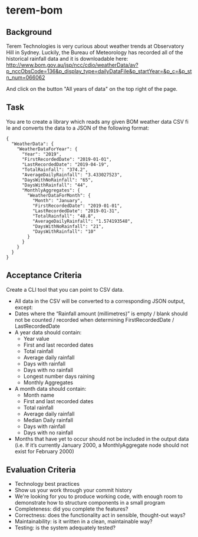 # terem-bom

## Background

Terem Technologies is very curious about weather trends at Observatory Hill in Sydney. Luckily, the Bureau of Meteorology has recorded all of the historical rainfall data and it is downloadable here:
http://www.bom.gov.au/jsp/ncc/cdio/weatherData/av?p_nccObsCode=136&p_display_type=dailyDataFile&p_startYear=&p_c=&p_stn_num=066062

And click on the button "All years of data" on the top right of the page.

## Task

You are to create a library which reads any given BOM weather data CSV fi le and converts the data to a JSON of the following format:

```
{
  "WeatherData": {
    "WeatherDataForYear": {
      "Year": "2019",
      "FirstRecordedDate": "2019-01-01",
      "LastRecordedDate": "2019-04-19",
      "TotalRainfall": "374.2",
      "AverageDailyRainfall": "3.433027523",
      "DaysWithNoRainfall": "65",
      "DaysWithRainfall": "44",
      "MonthlyAggregates": {
        "WeatherDataForMonth": {
          "Month": "January",
          "FirstRecordedDate": "2019-01-01",
          "LastRecordedDate": "2019-01-31",
          "TotalRainfall": "48.8",
          "AverageDailyRainfall": "1.574193548",
          "DaysWithNoRainfall": "21",
          "DaysWithRainfall": "10"
        }
      }
    }
  }
}
```

## Acceptance Criteria

Create a CLI tool that you can point to CSV data.
- All data in the CSV will be converted to a corresponding JSON output, except:
- Dates where the “Rainfall amount (millimetres)” is empty / blank should not be counted / recorded when determining FirstRecordedDate / LastRecordedDate
- A year data should contain:
  - Year value
  - First and last recorded dates
  - Total rainfall
  - Average daily rainfall
  - Days with rainfall
  - Days with no rainfall
  - Longest number days raining
  - Monthly Aggregates
- A month data should contain:
  - Month name
  - First and last recorded dates
  - Total rainfall
  - Average daily rainfall
  - Median Daily rainfall
  - Days with rainfall
  - Days with no rainfall
- Months that have yet to occur should not be included in the output data (i.e. If it’s currently January 2000, a MonthlyAggregate node should not exist for February 2000)


## Evaluation Criteria

- Technology best practices
- Show us your work through your commit history
- We're looking for you to produce working code, with enough room to demonstrate how to structure components in a small program
- Completeness: did you complete the features?
- Correctness: does the functionality act in sensible, thought-out ways?
- Maintainability: is it written in a clean, maintainable way?
- Testing: is the system adequately tested?

